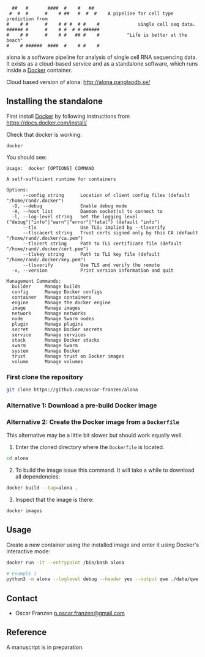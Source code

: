 ```
  ##   #       ####  #    #   ##   
 #  #  #      #    # ##   #  #  #    A pipeline for cell type prediction from
#    # #      #    # # #  # #    #              single cell seq data.
###### #      #    # #  # # ###### 
#    # #      #    # #   ## #    #          "Life is better at the beach"
#    # ######  ####  #    # #    #          
```

alona is a software pipeline for analysis of single cell RNA sequencing data. It exists as a cloud-based service and as a standalone software, which runs inside a [Docker](https://en.wikipedia.org/wiki/Docker_(software)) container.

Cloud based version of alona: http://alona.panglaodb.se/

## Installing the standalone
First install [Docker](https://en.wikipedia.org/wiki/Docker_(software)) by following instructions from https://docs.docker.com/install/

Check that docker is working:

```
docker
```

You should see:
```
Usage:	docker [OPTIONS] COMMAND

A self-sufficient runtime for containers

Options:
      --config string      Location of client config files (default "/home/rand/.docker")
  -D, --debug              Enable debug mode
  -H, --host list          Daemon socket(s) to connect to
  -l, --log-level string   Set the logging level ("debug"|"info"|"warn"|"error"|"fatal") (default "info")
      --tls                Use TLS; implied by --tlsverify
      --tlscacert string   Trust certs signed only by this CA (default "/home/rand/.docker/ca.pem")
      --tlscert string     Path to TLS certificate file (default "/home/rand/.docker/cert.pem")
      --tlskey string      Path to TLS key file (default "/home/rand/.docker/key.pem")
      --tlsverify          Use TLS and verify the remote
  -v, --version            Print version information and quit

Management Commands:
  builder     Manage builds
  config      Manage Docker configs
  container   Manage containers
  engine      Manage the docker engine
  image       Manage images
  network     Manage networks
  node        Manage Swarm nodes
  plugin      Manage plugins
  secret      Manage Docker secrets
  service     Manage services
  stack       Manage Docker stacks
  swarm       Manage Swarm
  system      Manage Docker
  trust       Manage trust on Docker images
  volume      Manage volumes
```

### First clone the repository

```bash
git clone https://github.com/oscar-franzen/alona
```

### Alternative 1: Download a pre-build Docker image

### Alternative 2: Create the Docker image from a `Dockerfile`
This alternative may be a little bit slower but should work equally well.

1. Enter the cloned directory where the `Dockerfile` is located.

```bash
cd alona
```

2. To build the image issue this command. It will take a while to download all dependencies:

```bash
docker build --tag=alona .
```

3. Inspect that the image is there:
```bash
docker images
```

## Usage
Create a new container using the installed image and enter it using Docker's interactive mode:
```bash
docker run -it --entrypoint /bin/bash alona

# Example 1
python3 -m alona --loglevel debug --header yes --output qwe ./data/qwe.mat
```

## Contact
* Oscar Franzen <p.oscar.franzen@gmail.com>

## Reference
A manuscript is in preparation.
